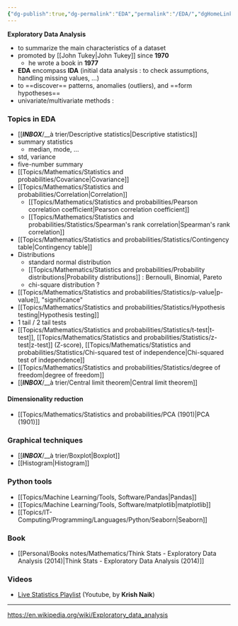 ```yaml
---
{"dg-publish":true,"dg-permalink":"EDA","permalink":"/EDA/","dgHomeLink":true,"dgPassFrontmatter":false}
---
```



**Exploratory Data Analysis**
- to summarize the main characteristics of a dataset
- promoted by [[John Tukey|John Tukey]] since **1970**
	- he wrote a book in **1977**
- **EDA** encompass **IDA** (initial data analysis : to check assumptions, handling missing values, ...)
- to ==discover== patterns, anomalies (outliers), and ==form hypotheses==
- univariate/multivariate methods : 

### Topics in EDA
- [[___INBOX___/__à trier/Descriptive statistics|Descriptive statistics]]
- summary statistics
	- median, mode, ...
- std, variance
- five-number summary
- [[Topics/Mathematics/Statistics and probabilities/Covariance|Covariance]]
- [[Topics/Mathematics/Statistics and probabilities/Correlation|Correlation]]
	- [[Topics/Mathematics/Statistics and probabilities/Pearson correlation coefficient|Pearson correlation coefficient]]
	- [[Topics/Mathematics/Statistics and probabilities/Statistics/Spearman's rank correlation|Spearman's rank correlation]]
- [[Topics/Mathematics/Statistics and probabilities/Statistics/Contingency table|Contingency table]]
- Distributions
	- standard normal distribution
	- [[Topics/Mathematics/Statistics and probabilities/Probability distributions|Probability distributions]] : Bernoulli, Binomial, Pareto
	- chi-square distribution ?
- [[Topics/Mathematics/Statistics and probabilities/Statistics/p-value|p-value]], "significance"
- [[Topics/Mathematics/Statistics and probabilities/Statistics/Hypothesis testing|Hypothesis testing]]
- 1 tail / 2 tail tests
- [[Topics/Mathematics/Statistics and probabilities/Statistics/t-test|t-test]], [[Topics/Mathematics/Statistics and probabilities/Statistics/z-test|z-test]] (Z-score), [[Topics/Mathematics/Statistics and probabilities/Statistics/Chi-squared test of independence|Chi-squared test of independence]]
- [[Topics/Mathematics/Statistics and probabilities/Statistics/degree of freedom|degree of freedom]]
- [[___INBOX___/__à trier/Central limit theorem|Central limit theorem]]

#### Dimensionality reduction
- [[Topics/Mathematics/Statistics and probabilities/PCA (1901)|PCA (1901)]]

### Graphical techniques
- [[___INBOX___/__à trier/Boxplot|Boxplot]]
- [[Histogram|Histogram]]

### Python tools
- [[Topics/Machine Learning/Tools, Software/Pandas|Pandas]]
- [[Topics/Machine Learning/Tools, Software/matplotlib|matplotlib]]
- [[Topics/IT-Computing/Programming/Languages/Python/Seaborn|Seaborn]]

### Book
- [[Personal/Books notes/Mathematics/Think Stats - Exploratory Data Analysis (2014)|Think Stats - Exploratory Data Analysis (2014)]]

### Videos
- [Live Statistics Playlist](https://www.youtube.com/playlist?list=PLZoTAELRMXVMgtxAboeAx-D9qbnY94Yay) (Youtube, by **Krish Naik**)

---
https://en.wikipedia.org/wiki/Exploratory_data_analysis
